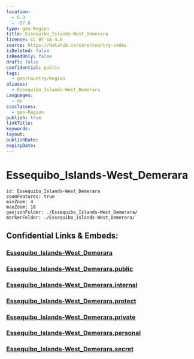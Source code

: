 ```yaml
---
location:
  - 6.3
  - -57.8
type: geo-Region
title: Essequibo_Islands-West_Demerara
license: CC BY-SA 4.0
source: https://datahub.io/core/country-codes
isDeleted: false
isReadOnly: false
draft: false
confidential: public
tags:
  - geo/Country/Region
aliases:
  - Essequibo_Islands-West_Demerara
Languages:
  - de
cssclasses:
  - geo-Region
publish: true
linkTitle:
keywords:
layout:
publishDate:
expiryDate:
---
```


# Essequibo_Islands-West_Demerara

```leaflet
id: Essequibo_Islands-West_Demerara
zoomFeatures: true 
minZoom: 4 
maxZoom: 18
geojsonFolder: ./Essequibo_Islands-West_Demerara/
markerFolder: ./Essequibo_Islands-West_Demerara/
```


## Confidential Links & Embeds: 

### [Essequibo_Islands-West_Demerara](/_Standards/Earth/Continent/America~South/Guyana/Regions~Guyana/Essequibo_Islands-West_Demerara.md) 

### [Essequibo_Islands-West_Demerara.public](/_public/Earth/Continent/America~South/Guyana/Regions~Guyana/Essequibo_Islands-West_Demerara.public.md) 

### [Essequibo_Islands-West_Demerara.internal](/_internal/Earth/Continent/America~South/Guyana/Regions~Guyana/Essequibo_Islands-West_Demerara.internal.md) 

### [Essequibo_Islands-West_Demerara.protect](/_protect/Earth/Continent/America~South/Guyana/Regions~Guyana/Essequibo_Islands-West_Demerara.protect.md) 

### [Essequibo_Islands-West_Demerara.private](/_private/Earth/Continent/America~South/Guyana/Regions~Guyana/Essequibo_Islands-West_Demerara.private.md) 

### [Essequibo_Islands-West_Demerara.personal](/_personal/Earth/Continent/America~South/Guyana/Regions~Guyana/Essequibo_Islands-West_Demerara.personal.md) 

### [Essequibo_Islands-West_Demerara.secret](/_secret/Earth/Continent/America~South/Guyana/Regions~Guyana/Essequibo_Islands-West_Demerara.secret.md)

